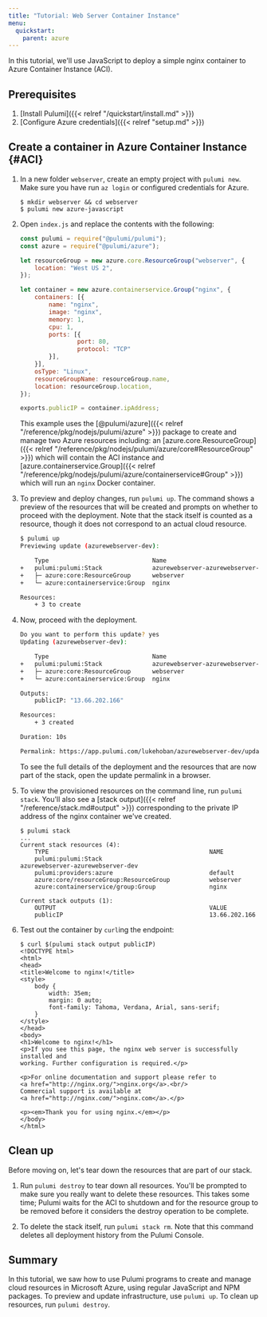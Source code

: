 ```yaml
---
title: "Tutorial: Web Server Container Instance"
menu:
  quickstart:
    parent: azure
---
```


In this tutorial, we'll use JavaScript to deploy a simple nginx container to Azure Container Instance (ACI).

## Prerequisites

1.  [Install Pulumi]({{< relref "/quickstart/install.md" >}})
1.  [Configure Azure credentials]({{< relref "setup.md" >}})

## Create a container in Azure Container Instance {#ACI}

1.  In a new folder `webserver`, create an empty project with `pulumi new`. Make sure you have run `az login` or configured credentials for Azure.
    ```
    $ mkdir webserver && cd webserver
    $ pulumi new azure-javascript
    ```

1.  Open `index.js` and replace the contents with the following:

    ```javascript
    const pulumi = require("@pulumi/pulumi");
    const azure = require("@pulumi/azure");

    let resourceGroup = new azure.core.ResourceGroup("webserver", {
        location: "West US 2",
    });

    let container = new azure.containerservice.Group("nginx", {
        containers: [{
            name: "nginx",
            image: "nginx",
            memory: 1,
            cpu: 1,
            ports: [{
                    port: 80,
                    protocol: "TCP"
            }],
        }],
        osType: "Linux",
        resourceGroupName: resourceGroup.name,
        location: resourceGroup.location,
    });

    exports.publicIP = container.ipAddress;
    ```

    This example uses the [@pulumi/azure]({{< relref "/reference/pkg/nodejs/pulumi/azure" >}}) package to create and manage two Azure resources including: an [azure.core.ResourceGroup]({{< relref "/reference/pkg/nodejs/pulumi/azure/core#ResourceGroup" >}}) which will contain the ACI instance and [azure.containerservice.Group]({{< relref "/reference/pkg/nodejs/pulumi/azure/containerservice#Group" >}}) which will run an `nginx` Docker container.

1.  To preview and deploy changes, run `pulumi up`. The command shows a preview of the resources that will be created and prompts on whether to proceed with the deployment.  Note that the stack itself is counted as a resource, though it does not correspond to an actual cloud resource.

    ```bash
    $ pulumi up
    Previewing update (azurewebserver-dev):

        Type                             Name                               Plan
    +   pulumi:pulumi:Stack              azurewebserver-azurewebserver-dev  create
    +   ├─ azure:core:ResourceGroup      webserver                          create
    +   └─ azure:containerservice:Group  nginx                              create

    Resources:
        + 3 to create
    ```

1.  Now, proceed with the deployment. 

    ```bash
    Do you want to perform this update? yes
    Updating (azurewebserver-dev):

        Type                             Name                               Status
    +   pulumi:pulumi:Stack              azurewebserver-azurewebserver-dev  created
    +   ├─ azure:core:ResourceGroup      webserver                          created
    +   └─ azure:containerservice:Group  nginx                              created

    Outputs:
        publicIP: "13.66.202.166"

    Resources:
        + 3 created

    Duration: 10s

    Permalink: https://app.pulumi.com/lukehoban/azurewebserver-dev/updates/51
    ```

    To see the full details of the deployment and the resources that are now part of the stack, open the update permalink in a browser.

1.  To view the provisioned resources on the command line, run `pulumi stack`. You'll also see a [stack output]({{< relref "/reference/stack.md#output" >}}) corresponding to the private IP address of the nginx container we've created.  

    ```
    $ pulumi stack
    ...
    Current stack resources (4):
        TYPE                                             NAME
        pulumi:pulumi:Stack                              azurewebserver-azurewebserver-dev
        pulumi:providers:azure                           default
        azure:core/resourceGroup:ResourceGroup           webserver
        azure:containerservice/group:Group               nginx

    Current stack outputs (1):
        OUTPUT                                           VALUE
        publicIP                                         13.66.202.166
    ```

1.  Test out the container by `curl`ing the endpoint:

    ```
    $ curl $(pulumi stack output publicIP)
    <!DOCTYPE html>
    <html>
    <head>
    <title>Welcome to nginx!</title>
    <style>
        body {
            width: 35em;
            margin: 0 auto;
            font-family: Tahoma, Verdana, Arial, sans-serif;
        }
    </style>
    </head>
    <body>
    <h1>Welcome to nginx!</h1>
    <p>If you see this page, the nginx web server is successfully installed and
    working. Further configuration is required.</p>

    <p>For online documentation and support please refer to
    <a href="http://nginx.org/">nginx.org</a>.<br/>
    Commercial support is available at
    <a href="http://nginx.com/">nginx.com</a>.</p>

    <p><em>Thank you for using nginx.</em></p>
    </body>
    </html>
    ```

## Clean up

Before moving on, let's tear down the resources that are part of our stack.

1.  Run `pulumi destroy` to tear down all resources.  You'll be prompted to make sure you really want to delete these resources. This takes some time; Pulumi waits for the ACI to shutdown and for the resource group to be removed before it considers the destroy operation to be complete.

1.  To delete the stack itself, run `pulumi stack rm`. Note that this command deletes all deployment history from the Pulumi Console.

## Summary

In this tutorial, we saw how to use Pulumi programs to create and manage cloud resources in Microsoft Azure, using regular JavaScript and NPM packages. To preview and update infrastructure, use `pulumi up`. To clean up resources, run `pulumi destroy`.

